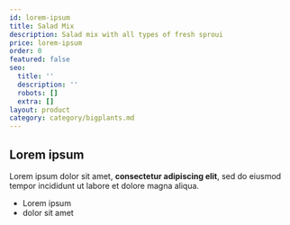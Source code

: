 ```yaml
---
id: lorem-ipsum
title: Salad Mix
description: Salad mix with all types of fresh sproui
price: lorem-ipsum
order: 0
featured: false
seo:
  title: ''
  description: ''
  robots: []
  extra: []
layout: product
category: category/bigplants.md
---
```

## Lorem ipsum

Lorem ipsum dolor sit amet, **consectetur adipiscing elit**, sed do eiusmod tempor incididunt ut labore et dolore magna aliqua.

- Lorem ipsum
- dolor sit amet